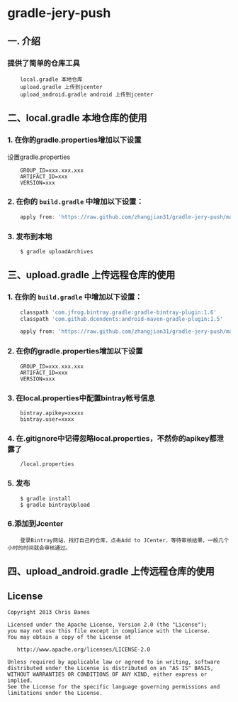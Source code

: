gradle-jery-push
===============

## 一. 介绍

### 提供了简单的仓库工具
```properties
    local.gradle 本地仓库
    upload.gradle 上传到jcenter
    upload_android.gradle android 上传到jcenter
```

## 二、local.gradle 本地仓库的使用

### 1. 在你的gradle.properties增加以下设置
设置gradle.properties
```properties
    GROUP_ID=xxx.xxx.xxx
    ARTIFACT_ID=xxx
    VERSION=xxx
```
### 2. 在你的 `build.gradle` 中增加以下设置：
```groovy
    apply from: 'https://raw.github.com/zhangjian31/gradle-jery-push/master/local.gradle'
```
### 3. 发布到本地
```
    $ gradle uploadArchives
```

## 三、upload.gradle 上传远程仓库的使用
### 1. 在你的 `build.gradle` 中增加以下设置：
```groovy
    classpath 'com.jfrog.bintray.gradle:gradle-bintray-plugin:1.6'
    classpath 'com.github.dcendents:android-maven-gradle-plugin:1.5'
```
```groovy
    apply from: 'https://raw.github.com/zhangjian31/gradle-jery-push/master/upload.gradle'
```

### 2. 在你的gradle.properties增加以下设置
```properties
    GROUP_ID=xxx.xxx.xxx
    ARTIFACT_ID=xxx
    VERSION=xxx
```

### 3. 在local.properties中配置bintray帐号信息
```properties
    bintray.apikey=xxxxx
    bintray.user=xxxx
```

### 4. 在.gitignore中记得忽略local.properties，不然你的apikey都泄露了
```properties
    /local.properties
```

### 5. 发布
```
    $ gradle install
    $ gradle bintrayUpload
```
### 6.添加到Jcenter
```
    登录Bintray网站，找打自己的仓库，点击Add to JCenter，等待审核结果，一般几个小时的时间就会审核通过。
```

## 四、upload_android.gradle 上传远程仓库的使用

## License

    Copyright 2013 Chris Banes

    Licensed under the Apache License, Version 2.0 (the "License");
    you may not use this file except in compliance with the License.
    You may obtain a copy of the License at

       http://www.apache.org/licenses/LICENSE-2.0

    Unless required by applicable law or agreed to in writing, software
    distributed under the License is distributed on an "AS IS" BASIS,
    WITHOUT WARRANTIES OR CONDITIONS OF ANY KIND, either express or implied.
    See the License for the specific language governing permissions and
    limitations under the License.
